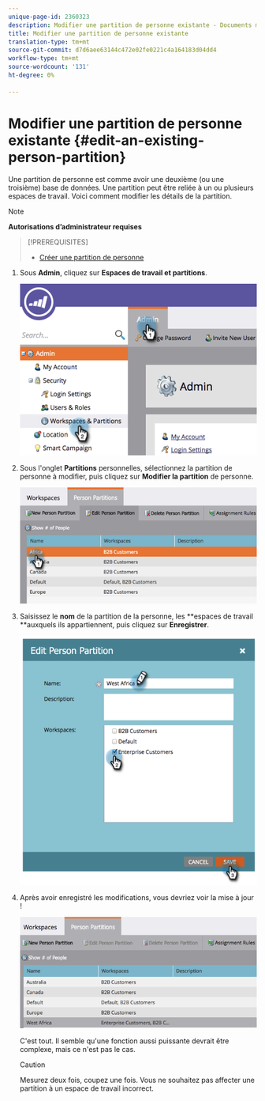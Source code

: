 ```yaml
---
unique-page-id: 2360323
description: Modifier une partition de personne existante - Documents marketing - Documentation du produit
title: Modifier une partition de personne existante
translation-type: tm+mt
source-git-commit: d7d6aee63144c472e02fe0221c4a164183d04dd4
workflow-type: tm+mt
source-wordcount: '131'
ht-degree: 0%

---
```



# Modifier une partition de personne existante {#edit-an-existing-person-partition}

Une partition de personne est comme avoir une deuxième (ou une troisième) base de données. Une partition peut être reliée à un ou plusieurs espaces de travail. Voici comment modifier les détails de la partition.

>[!NOTE]
>
>**Autorisations d’administrateur requises**

>[!PREREQUISITES]
>
>* [Créer une partition de personne](create-a-person-partition.md)

>



1. Sous **Admin**, cliquez sur **Espaces de travail et partitions**.

   ![](assets/image2014-9-17-10-3a51-3a23.png)

1. Sous l&#39;onglet **Partitions** personnelles, sélectionnez la partition de personne à modifier, puis cliquez sur **Modifier la partition** de personne.

   ![](assets/two-5.png)

1. Saisissez le **nom** de la partition de la personne, les **espaces de travail **auxquels ils appartiennent, puis cliquez sur **Enregistrer**.

   ![](assets/three-5.png)

1. Après avoir enregistré les modifications, vous devriez voir la mise à jour !

   ![](assets/four-4.png)

   C&#39;est tout. Il semble qu&#39;une fonction aussi puissante devrait être complexe, mais ce n&#39;est pas le cas.

   >[!CAUTION]
   >
   >Mesurez deux fois, coupez une fois. Vous ne souhaitez pas affecter une partition à un espace de travail incorrect.

